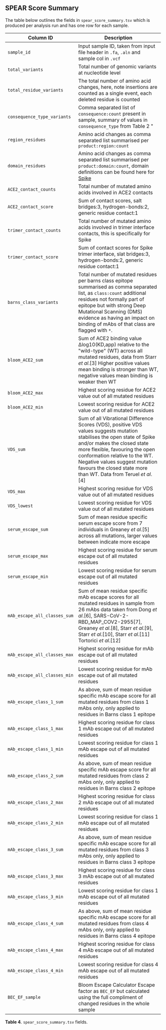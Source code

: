 ## SPEAR Score Summary
The table below outlines the fields in `spear_score_summary.tsv` which is produced per analysis run and has one row for each sample.

| Column ID | Description |
| --------- | ----------- |
| `sample_id` | Input sample ID, taken from input file header in `.fa`, `.aln` and sample col in `.vcf` |
| `total_variants` | Total number of genomic variants at nucleotide level  |
| `total_residue_variants` | The total number of amino acid changes, here, note insertions are counted as a single event, each deleted residue is counted |
| `consequence_type_variants` | Comma separated list of `consequence:count` present in sample, summary of values in `consequence_type` from Table 2 "
| `region_residues` | Amino acid changes as comma separated list summarised per `product:region:count` |
| `domain_residues` | Amino acid changes as comma separated list summarised per `product:domain:count`, domain definitions can be found here for [Spike](S_domains.md) |
| `ACE2_contact_counts` | Total number of mutated amino acids involved in ACE2 contacts |
| `ACE2_contact_score` | Sum of contact scores, salt bridges:3, hydrogen-bonds:2, generic residue contact:1 |
| `trimer_contact_counts` | Total number of mutated amino acids involved in trimer interface contacts, this is specifically for Spike |
| `trimer_contact_score` | Sum of contact scores for Spike trimer interface, slat bridges:3, hydrogen-bonds:2, generic residue contact:1 |
| `barns_class_variants` | Total number of mutated residues per barns class epitope summarised as comma separated list, as `class:count` additional residues not formally part of epitope but with strong Deep Mutational Scanning (DMS) evidence as having an impact on binding of mAbs of that class are flagged with `*`. |
| `bloom_ACE2_sum` | Sum of ACE2 binding value Δlog10(KD,app) relative to the "wild-type" (WT) across all mutated residues, data from Starr _et al_.[3] Higher positive values mean binding is stronger than WT, negative values mean binding is weaker then WT |
| `bloom_ACE2_max` | Highest scoring residue for ACE2 value out of all mutated residues |
| `bloom_ACE2_min` | Lowest scoring residue for ACE2 value out of all mutated residues |
| `VDS_sum` | Sum of all Vibrational Difference Scores (VDS), positive VDS values suggests mutation stabilises the open state of Spike and/or makes the closed state more flexible, favouring the open conformation relative to the WT. Negative values suggest mutation favours the closed state more than WT. Data from Teruel _et al_.[4] |
| `VDS_max`| Highest scoring residue for VDS value out of all mutated residues |
| `VDS_lowest`| Lowest scoring residue for VDS value out of all mutated residues |
| `serum_escape_sum` | Sum of mean residue specific serum escape score from 7 individuals in Greaney _et al_.[5] across all mutations, larger values between indicate more escape |
| `serum_escape_max` | Highest scoring residue for serum escape out of all mutated residues |
| `serum_escape_min`	| Lowest scoring residue for serum escape out of all mutated residues| 
| `mAb_escape_all_classes_sum` | Sum of mean residue specific mAb escape scores for all mutated residues in sample from 26 mAbs data taken from Dong _et al_.[6], SARS-CoV-2-RBD\_MAP\_COV2-2955[7], Greaney _et al_.[8], Starr _et al_.[9], Starr _et al_.[10], Starr _et al_.[11] Tortorici _et al_.[12] |
| `mAb_escape_all_classes_max` | Highest scoring residue for mAb escape out of all mutated residues |
| `mAb_escape_all_classes_min` | Lowest scoring residue for mAb escape out of all mutated residues |
| `mAb_escape_class_1_sum` | As above, sum of mean residue specific mAb escape score for all mutated residues from class 1 mAbs only, only applied to residues in Barns class 1 epitope |
| `mAb_escape_class_1_max` | Highest scoring residue for class 1 mAb escape out of all mutated residues |
| `mAb_escape_class_1_min` | Lowest scoring residue for class 1 mAb escape out of all mutated residues |
| `mAb_escape_class_2_sum` | As above, sum of mean residue specific mAb escape score for all mutated residues from class 2 mAbs only, only applied to residues in Barns class 2 epitope |
| `mAb_escape_class_2_max` | Highest scoring residue for class 2 mAb escape out of all mutated residues |
| `mAb_escape_class_2_min` | Lowest scoring residue for class 1 mAb escape out of all mutated residues |
| `mAb_escape_class_3_sum` | As above, sum of mean residue specific mAb escape score for all mutated residues from class 3 mAbs only, only applied to residues in Barns class 3 epitope | 
| `mAb_escape_class_3_max` | Highest scoring residue for class 3 mAb escape out of all mutated residues |
| `mAb_escape_class_3_min` | Lowest scoring residue for class 1 mAb escape out of all mutated residues | 
| `mAb_escape_class_4_sum` | As above, sum of mean residue specific mAb escape score for all mutated residues from class 4 mAbs only, only applied to residues in Barns class 4 epitope | 
| `mAb_escape_class_4_max` | Highest scoring residue for class 4 mAb escape out of all mutated residues | 
| `mAb_escape_class_4_min` | Lowest scoring residue for class 4 mAb escape out of all mutated residues | 
| `BEC_EF_sample` | Bloom Escape Calculator Escape factor as `BEC_EF` but calculated using the full compliment of changed residues in the whole sample |

**Table 4**. `spear_score_summary.tsv` fields.